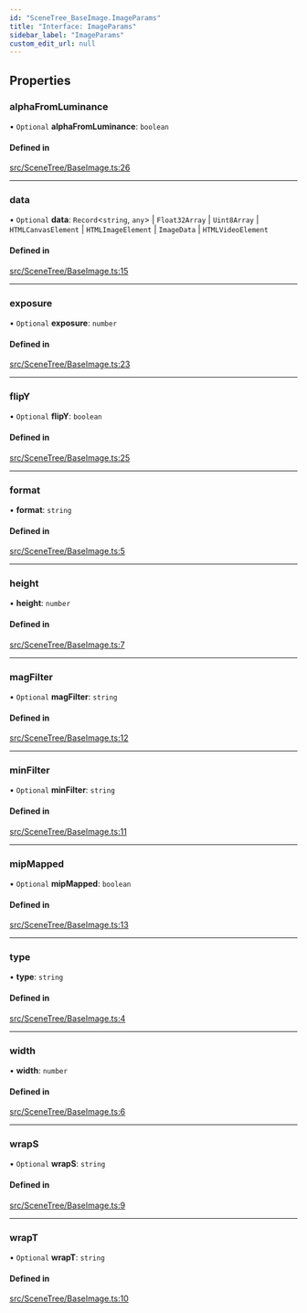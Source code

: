 ```yaml
---
id: "SceneTree_BaseImage.ImageParams"
title: "Interface: ImageParams"
sidebar_label: "ImageParams"
custom_edit_url: null
---
```




## Properties

### alphaFromLuminance

• `Optional` **alphaFromLuminance**: `boolean`

#### Defined in

[src/SceneTree/BaseImage.ts:26](https://github.com/ZeaInc/zea-engine/blob/61f5bb376/src/SceneTree/BaseImage.ts#L26)

___

### data

• `Optional` **data**: `Record`<`string`, `any`\> \| `Float32Array` \| `Uint8Array` \| `HTMLCanvasElement` \| `HTMLImageElement` \| `ImageData` \| `HTMLVideoElement`

#### Defined in

[src/SceneTree/BaseImage.ts:15](https://github.com/ZeaInc/zea-engine/blob/61f5bb376/src/SceneTree/BaseImage.ts#L15)

___

### exposure

• `Optional` **exposure**: `number`

#### Defined in

[src/SceneTree/BaseImage.ts:23](https://github.com/ZeaInc/zea-engine/blob/61f5bb376/src/SceneTree/BaseImage.ts#L23)

___

### flipY

• `Optional` **flipY**: `boolean`

#### Defined in

[src/SceneTree/BaseImage.ts:25](https://github.com/ZeaInc/zea-engine/blob/61f5bb376/src/SceneTree/BaseImage.ts#L25)

___

### format

• **format**: `string`

#### Defined in

[src/SceneTree/BaseImage.ts:5](https://github.com/ZeaInc/zea-engine/blob/61f5bb376/src/SceneTree/BaseImage.ts#L5)

___

### height

• **height**: `number`

#### Defined in

[src/SceneTree/BaseImage.ts:7](https://github.com/ZeaInc/zea-engine/blob/61f5bb376/src/SceneTree/BaseImage.ts#L7)

___

### magFilter

• `Optional` **magFilter**: `string`

#### Defined in

[src/SceneTree/BaseImage.ts:12](https://github.com/ZeaInc/zea-engine/blob/61f5bb376/src/SceneTree/BaseImage.ts#L12)

___

### minFilter

• `Optional` **minFilter**: `string`

#### Defined in

[src/SceneTree/BaseImage.ts:11](https://github.com/ZeaInc/zea-engine/blob/61f5bb376/src/SceneTree/BaseImage.ts#L11)

___

### mipMapped

• `Optional` **mipMapped**: `boolean`

#### Defined in

[src/SceneTree/BaseImage.ts:13](https://github.com/ZeaInc/zea-engine/blob/61f5bb376/src/SceneTree/BaseImage.ts#L13)

___

### type

• **type**: `string`

#### Defined in

[src/SceneTree/BaseImage.ts:4](https://github.com/ZeaInc/zea-engine/blob/61f5bb376/src/SceneTree/BaseImage.ts#L4)

___

### width

• **width**: `number`

#### Defined in

[src/SceneTree/BaseImage.ts:6](https://github.com/ZeaInc/zea-engine/blob/61f5bb376/src/SceneTree/BaseImage.ts#L6)

___

### wrapS

• `Optional` **wrapS**: `string`

#### Defined in

[src/SceneTree/BaseImage.ts:9](https://github.com/ZeaInc/zea-engine/blob/61f5bb376/src/SceneTree/BaseImage.ts#L9)

___

### wrapT

• `Optional` **wrapT**: `string`

#### Defined in

[src/SceneTree/BaseImage.ts:10](https://github.com/ZeaInc/zea-engine/blob/61f5bb376/src/SceneTree/BaseImage.ts#L10)

